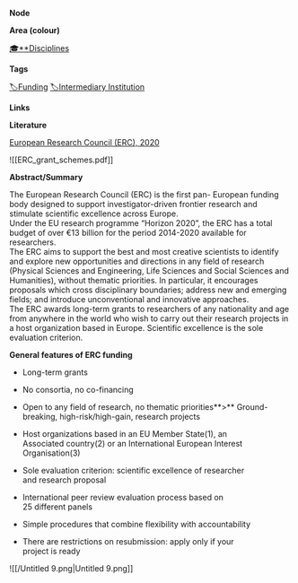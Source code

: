 **Node**

**Area (colour)**

[🎓**Disciplines](https://lean-sphynx-49b.notion.site/Disciplines-72ba770b397c4f34aed13a10d8d0cc3e?pvs=21)

**Tags**

[🏷️Funding](https://lean-sphynx-49b.notion.site/Funding-9204fb6155bd445a87cabe5b2552ac2d?pvs=21) [🏷️Intermediary Institution](https://lean-sphynx-49b.notion.site/Intermediary-Institution-f120352dd66148018741a42e521ef13a?pvs=21)

**Links**

  

**Literature**

[European Research Council (ERC), 2020](https://lean-sphynx-49b.notion.site/European-Research-Council-ERC-2020-888e1c05f8c7487383fe2f49e43d7ad9?pvs=21)

![[ERC_grant_schemes.pdf]]

**Abstract/Summary**

The European Research Council (ERC) is the first pan- European funding body designed to support investigator-driven frontier research and stimulate scientific excellence across Europe.  
Under the EU research programme “Horizon 2020”, the ERC has a total budget of over €13 billion for the period 2014-2020 available for researchers.  
The ERC aims to support the best and most creative scientists to identify and explore new opportunities and directions in any field of research (Physical Sciences and Engineering, Life Sciences and Social Sciences and Humanities), without thematic priorities. In particular, it encourages proposals which cross disciplinary boundaries; address new and emerging fields; and introduce unconventional and innovative approaches.  
The ERC awards long-term grants to researchers of any nationality and age from anywhere in the world who wish to carry out their research projects in a host organization based in Europe. Scientific excellence is the sole evaluation criterion.  

  

**General features of ERC funding**

- Long-term grants
- No consortia, no co-financing
- Open to any field of research, no thematic priorities**>** Ground-breaking, high-risk/high-gain, research projects
- Host organizations based in an EU Member State(1), an  
    Associated country(2) or an International European Interest  
    Organisation(3)  
    
- Sole evaluation criterion: scientific excellence of researcher  
    and research proposal  
    
- International peer review evaluation process based on  
    25 different panels  
    
- Simple procedures that combine flexibility with accountability
- There are restrictions on resubmission: apply only if your  
    project is ready  
    

  

![[/Untitled 9.png|Untitled 9.png]]